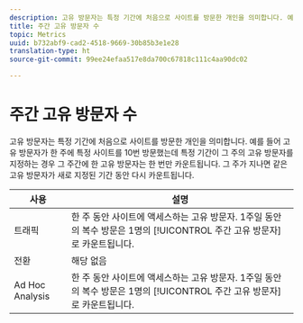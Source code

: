 ```yaml
---
description: 고유 방문자는 특정 기간에 처음으로 사이트를 방문한 개인을 의미합니다. 예를 들어 고유 방문자가 한 주에 특정 사이트를 10번 방문했는데 특정 기간이 그 주의 고유 방문자를 지정하는 경우 그 주간에 한 고유 방문자는 한 번만 카운트됩니다. 그 주가 지나면 같은 고유 방문자가 새로 지정된 기간 동안 다시 카운트됩니다.
title: 주간 고유 방문자 수
topic: Metrics
uuid: b732abf9-cad2-4518-9669-30b85b3e1e28
translation-type: ht
source-git-commit: 99ee24efaa517e8da700c67818c111c4aa90dc02

---
```



# 주간 고유 방문자 수

고유 방문자는 특정 기간에 처음으로 사이트를 방문한 개인을 의미합니다. 예를 들어 고유 방문자가 한 주에 특정 사이트를 10번 방문했는데 특정 기간이 그 주의 고유 방문자를 지정하는 경우 그 주간에 한 고유 방문자는 한 번만 카운트됩니다. 그 주가 지나면 같은 고유 방문자가 새로 지정된 기간 동안 다시 카운트됩니다.

| 사용 | 설명 |
|---|---|
| 트래픽 | 한 주 동안 사이트에 액세스하는 고유 방문자. 1주일 동안의 복수 방문은 1명의 [!UICONTROL 주간 고유 방문자]로 카운트됩니다. |
| 전환 | 해당 없음 |
| Ad Hoc Analysis | 한 주 동안 사이트에 액세스하는 고유 방문자. 1주일 동안의 복수 방문은 1명의 [!UICONTROL 주간 고유 방문자]로 카운트됩니다. |

